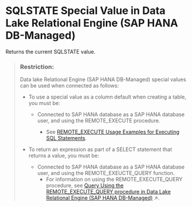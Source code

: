 <!-- loioade46ade0234495ebe37deec28b2dd8d -->

# SQLSTATE Special Value in Data Lake Relational Engine \(SAP HANA DB-Managed\)

Returns the current SQLSTATE value.



> ### Restriction:  
> Data lake Relational Engine \(SAP HANA DB-Managed\) special values can be used when connected as follows:
> 
> -   To use a special value as a column default when creating a table, you must be:
>     -   Connected to SAP HANA database as a SAP HANA database user, and using the REMOTE\_EXECUTE procedure.
> 
>         -   See [REMOTE\_EXECUTE Usage Examples for Executing SQL Statements](../030-sql-statements/remote-execute-usage-examples-for-executing-sql-statements-fd99ac0.md).
> 
> 
> -   To return an expression as part of a SELECT statement that returns a value, you must be:
>     -   Connected to SAP HANA database as a SAP HANA database user, and using the REMOTE\_EXEUCTE\_QUERY function.
>         -   For information on using the REMOTE\_EXECUTE\_QUERY procedure, see [Query Using the REMOTE_EXECUTE_QUERY procedure in Data Lake Relational Engine (SAP HANA DB-Managed)](https://help.sap.com/viewer/9220e7fec0fe4503b5c5a6e21d584e63/2023_1_QRC/en-US/4192f252c2af4136aebadbd1a806b139.html "Use the REMOTE_EXECUTE_QUERY function to query data lake Relational Engine objects without having to reference an SAP HANA database virtual table in the query.") :arrow_upper_right:.

